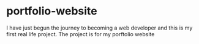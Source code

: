 # portfolio-website
I have just begun the journey to becoming a web developer and this is my first real life project. 
The project is for my porftolio website
